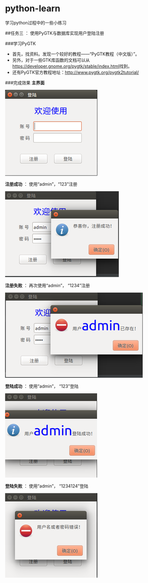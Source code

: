# python-learn
学习python过程中的一些小练习

##任务三 ： 使用PyGTK与数据库实现用户登陆注册

###学习PyGTK
 * 首先，找资料。发现一个较好的教程——“PyGTK教程（中文版）”。
 * 另外，对于一些GTK库函数的文档可以从<https://developer.gnome.org/pygtk/stable/index.html>找到。
 * 还有PyGTK官方教程地址：<http://www.pygtk.org/pygtk2tutorial/>
 
 
 ###完成效果
 **主界面**
 
 ![登陆界面](./img/login.png)
 
 **注册成功** ： 使用“admin”，“123”注册
 
 ![注册成功](./img/注册成功.png)
 
 **注册失败** ： 再次使用“admin”， “1234”注册
 
 ![注册失败](./img/注册失败.png)
 
 **登陆成功** ： 使用“admin”， “123”登陆
 
 ![登陆成功](./img/登陆成功.png)
 
 **登陆失败** ： 使用“admin”， “1234124”登陆
 
 ![登陆失败](./img/登陆失败.png)